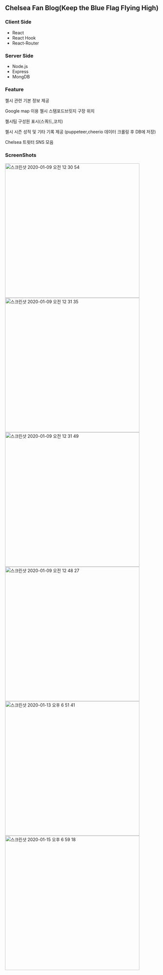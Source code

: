 ## Chelsea Fan Blog(Keep the Blue Flag Flying High)
### Client Side
<ul>
    <li>React</li>
    <li>React Hook</li>
    <li>React-Router</li>
</ul>

### Server Side
<ul>
    <li>Node.js</li>
    <li>Express</li>
    <li>MongDB</li>
</ul>

### Feature
<p>첼시 관련 기본 정보 제공</p>
<p>Google map 이용 첼시 스탬포드브릿지 구장 위치</p>
<p>첼시팀 구성원 표시(스쿼드,코치)</p>
<p>첼시 시즌 성적 및 기타 기록 제공 (puppeteer,cheerio 데이터 크롤링 후 DB에 저장)</p>
<p>Chelsea 트윗터 SNS 모음</p>

### ScreenShots 
<img width="440" alt="스크린샷 2020-01-09 오전 12 30 54" src="https://user-images.githubusercontent.com/30601503/71993659-d1792d80-327a-11ea-9aa4-2ca24bfb16ee.png">
<img width="440" alt="스크린샷 2020-01-09 오전 12 31 35" src="https://user-images.githubusercontent.com/30601503/71993662-d211c400-327a-11ea-83d3-59a9179b74bd.png">
<img width="440" alt="스크린샷 2020-01-09 오전 12 31 49" src="https://user-images.githubusercontent.com/30601503/71993663-d211c400-327a-11ea-8b26-22d7abd925ff.png">
<img width="440" alt="스크린샷 2020-01-09 오전 12 48 27" src="https://user-images.githubusercontent.com/30601503/71993665-d2aa5a80-327a-11ea-9eaa-faac3d9b0976.png">
<img width="440" alt="스크린샷 2020-01-13 오후 6 51 41" src="https://user-images.githubusercontent.com/30601503/72246386-ed435180-3635-11ea-8c1d-ca93fbfa8ba2.png"/>
<img width="440" alt="스크린샷 2020-01-15 오후 6 59 18" src="https://user-images.githubusercontent.com/30601503/72424363-34ae1700-37c9-11ea-8c5f-6cc41231a4b1.png">
